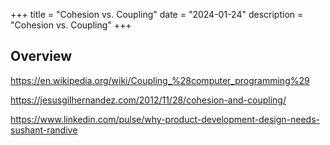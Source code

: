 +++
title = "Cohesion vs. Coupling"
date = "2024-01-24"
description = "Cohesion vs. Coupling"
+++

## Overview
https://en.wikipedia.org/wiki/Coupling_%28computer_programming%29 

https://jesusgilhernandez.com/2012/11/28/cohesion-and-coupling/

https://www.linkedin.com/pulse/why-product-development-design-needs-sushant-randive 